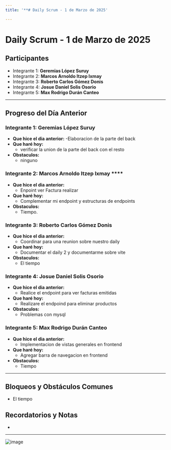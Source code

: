 ```yaml
---
title: '**# Daily Scrum - 1 de Marzo de 2025'

---
```


# Daily Scrum - 1 de Marzo de 2025

## Participantes
- Integrante 1: **Geremias López Suruy**
- Integrante 2: **Marcos Arnoldo Itzep Ixmay**
- Integrante 3: **Roberto Carlos Gómez Donis**
- Integrante 4: **Josue Daniel Solis Osorio**
- Integrante 5: **Max Rodrigo Durán Canteo**

---

## Progreso del Día Anterior

### Integrante 1: **Geremias López Suruy**
- **Que hice el dia anterior:**
  -Elaboracion de la parte del back
- **Que haré hoy:** 
  - verificar  la union de la parte del back con el resto 
- **Obstaculos:**
  - ninguno


### Integrante 2: Marcos Arnoldo Itzep Ixmay ****
- **Que hice el dia anterior:**
  - Enpoint ver Factura realizar
- **Que haré hoy:** 
  - Complementar mi endpoint y estructuras de endpoints
- **Obstaculos:**
  - Tiempo.

### Integrante 3: **Roberto Carlos Gómez Donis**
- **Que hice el dia anterior:**
  - Coordinar para una reunion sobre nuestro daily
- **Que haré hoy:** 
  -  Documentar el daily 2 y documentarme sobre vite
- **Obstaculos:**
  - El tiempo

### Integrante 4: **Josue Daniel Solis Osorio**
- **Que hice el dia anterior:**
  - Realice el endpoint para ver facturas emitidas
- **Que haré hoy:** 
  - Realizare el endpoind para eliminar productos 
- **Obstaculos:**
  - Problemas con mysql

### Integrante 5: **Max Rodrigo Durán Canteo**
- **Que hice el dia anterior:**
  - Implementacion de vistas generales en frontend
- **Que haré hoy:** 
  - Agregar barra de navegacion en frontend
- **Obstaculos:**
  - Tiempo
---
## Bloqueos y Obstáculos Comunes
- El tiempo

## Recordatorios y Notas
- 
---

![image](https://hackmd.io/_uploads/BJ73nYAiyg.png)
